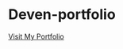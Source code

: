 # Deven-portfolio

<a href="https://deven-portfolio.netlify.app/" target="_blank">Visit My Portfolio</a>

